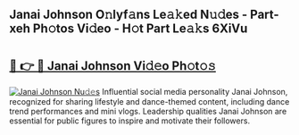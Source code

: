 ## Janai Johnson O𝚗lyf𝚊ns Le𝚊𝚔ed N𝚞𝚍es - Part-xeh Ph𝚘tos Vi𝚍eo - H𝚘t Part Le𝚊𝚔s 6XiVu

# <h2><a href="http://hf1i6dw.feru.top/?c=Janai+Johnson">🔗 👉 🔴 Janai Johnson Vi𝚍𝚎o Ph𝚘t𝚘𝚜</a></h2>

[![Janai Johnson Nu𝚍𝚎s](https://i.imgur.com/0TWrTi3.gif)](http://hf1i6dw.feru.top/?c=Janai+Johnson)
Influential social media personality Janai Johnson, recognized for sharing lifestyle and dance-themed content, including dance trend performances and mini vlogs. Leadership qualities Janai Johnson are essential for public figures to inspire and motivate their followers. 
